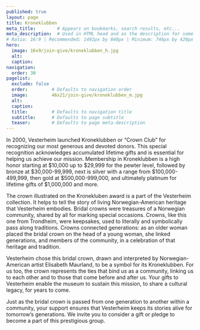 ```yaml
---
published: true
layout: page
title: Kroneklubben
meta_title:        # Appears on bookmarks, search results, etc...
meta_description:  # Used in HTML head and as the description for some search engines
# Ratio: 16:9 | Recommended: 1492px by 840px | Minimum: 746px by 420px
hero:
  image: 16x9/join-give/kroneklubben_h.jpg
  alt:
  caption:
navigation:
  order: 30
pagelist:
  exclude: false
  order:         # Defaults to navigation order  
  image:         46x21/join-give/kroneklubben_m.jpg
  alt:
  caption:
  title:         # Defaults to navigation title
  subtitle:      # Defaults to page subtitle
  teaser:        # Defaults to page meta-description
---
```

In 2000, Vesterheim launched Kroneklubben or “Crown Club” for recognizing our most generous and devoted donors. This special recognition acknowledges accumulated lifetime gifts and is essential for helping us achieve our mission. Membership in Kroneklubben is a high honor starting at $10,000 up to $29,999 for the pewter level, followed by bronze at $30,000-99,999, next is silver with a range from $100,000-499,999, then gold at $500,000-999,000, and ultimately platinum for lifetime gifts of $1,000,000 and more. 

The crown illustrated on the Kronekluben award is a part of the Vesterheim collection. It helps to tell the story of living Norwegian-American heritage that Vesterheim embodies. Bridal crowns were treasures of a Norwegian community, shared by all for marking special occasions. Crowns, like this one from Trondheim, were keepsakes, used to literally and symbolically pass along traditions. Crowns connected generations: as an older woman placed the bridal crown on the head of a young woman, she linked generations, and members of the community, in a celebration of that heritage and tradition.

Vesterheim chose this bridal crown, drawn and interpreted by Norwegian-American artist Elisabeth Maurland, to be a symbol for its Kroneklubben. For us too, the crown represents the ties that bind us as a community, linking us to each other and to those that come before and after us. Your gifts to Vesterheim enable the museum to sustain this mission, to share a cultural legacy, for years to come.  

Just as the bridal crown is passed from one generation to another within a community, your support ensures that Vesterheim keeps its stories alive for tomorrow’s generations. We invite you to consider a gift or pledge to become a part of this prestigious group.